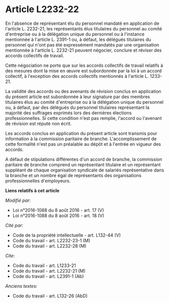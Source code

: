 # Article L2232-22

En l'absence de représentant élu du personnel mandaté en application de l'article L. 2232-21, les représentants élus
titulaires du personnel au comité d'entreprise ou à la délégation unique du personnel ou à l'instance mentionnée à l'article
L. 2391-1 ou, à défaut, les délégués titulaires du personnel qui n'ont pas été expressément mandatés par une organisation
mentionnée à l'article L. 2232-21 peuvent négocier, conclure et réviser  des accords collectifs de travail. 

Cette négociation ne porte que sur les accords collectifs de travail relatifs à des mesures dont la mise en œuvre est
subordonnée par la loi à un accord collectif, à l'exception des accords collectifs mentionnés à l'article L. 1233-21. 

La validité des accords ou des avenants de révision  conclus en application du présent article est subordonnée à leur
signature par des membres titulaires élus au comité d'entreprise ou à la délégation unique du personnel ou, à défaut, par des
délégués du personnel titulaires représentant la majorité des suffrages exprimés lors des dernières élections
professionnelles. Si cette condition  n'est pas remplie, l'accord ou l'avenant de révision  est réputé non écrit. 

Les accords conclus en application du présent article sont transmis pour information à la commission paritaire de branche.
L'accomplissement de cette formalité n'est pas un préalable au dépôt et à l'entrée en vigueur des accords. 

A défaut de stipulations différentes d'un accord de branche, la commission paritaire de branche comprend un représentant
titulaire et un représentant suppléant de chaque organisation syndicale de salariés représentative dans la branche et un
nombre égal de représentants des organisations professionnelles d'employeurs.

**Liens relatifs à cet article**

_Modifié par_:

  - Loi n°2016-1088 du 8 août 2016 - art. 17 (V)
  - Loi n°2016-1088 du 8 août 2016 - art. 18 (V)

_Cité par_:

  - Code de la propriété intellectuelle - art. L132-44 (V)
  - Code du travail - art. L2232-23-1 (M)
  - Code du travail - art. L2232-28 (M)

_Cite_:

  - Code du travail - art. L1233-21
  - Code du travail - art. L2232-21 (M)
  - Code du travail - art. L2391-1 (Ab)

_Anciens textes_:

  - Code du travail - art. L132-26 (AbD)
